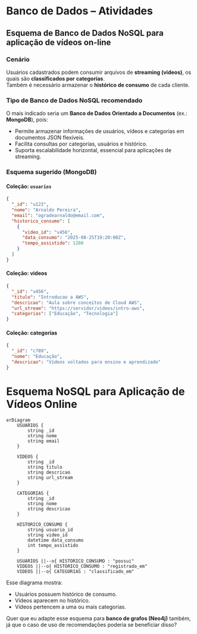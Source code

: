 # Banco de Dados – Atividades

## Esquema de Banco de Dados NoSQL para aplicação de vídeos on-line

### Cenário
Usuários cadastrados podem consumir arquivos de **streaming (vídeos)**, os quais são **classificados por categorias**.  
Também é necessário armazenar o **histórico de consumo** de cada cliente.

### Tipo de Banco de Dados NoSQL recomendado
O mais indicado seria um **Banco de Dados Orientado a Documentos** (ex.: **MongoDB**), pois:
- Permite armazenar informações de usuários, vídeos e categorias em documentos JSON flexíveis.
- Facilita consultas por categorias, usuários e histórico.
- Suporta escalabilidade horizontal, essencial para aplicações de streaming.


### Esquema sugerido (MongoDB)
#### Coleção: `usuarios`
```json
{
  "_id": "u123",
  "nome": "Arnaldo Pereira",
  "email": "ogradearnaldo@email.com",
  "historico_consumo": [
    {
      "video_id": "v456",
      "data_consumo": "2025-08-25T19:20:00Z",
      "tempo_assistido": 1200
    }
  ]
}
```
#### Coleção: videos
```json
{
  "_id": "v456",
  "titulo": "Introducao a AWS",
  "descricao": "Aula sobre conceitos de Cloud AWS",
  "url_stream": "https://servidor/videos/intro-aws",
  "categorias": ["Educação", "Tecnologia"]
}
```
#### Coleção: categorias
```json
{
  "_id": "c789",
  "nome": "Educação",
  "descricao": "Vídeos voltados para ensino e aprendizado"
}

```
# Esquema NoSQL para Aplicação de Vídeos Online

```mermaid
erDiagram
    USUARIOS {
        string _id
        string nome
        string email
    }

    VIDEOS {
        string _id
        string titulo
        string descricao
        string url_stream
    }

    CATEGORIAS {
        string _id
        string nome
        string descricao
    }

    HISTORICO_CONSUMO {
        string usuario_id
        string video_id
        datetime data_consumo
        int tempo_assistido
    }

    USUARIOS ||--o{ HISTORICO_CONSUMO : "possui"
    VIDEOS ||--o{ HISTORICO_CONSUMO : "registrado_em"
    VIDEOS ||--o{ CATEGORIAS : "classificado_em"
```

Esse diagrama mostra:  
- Usuários possuem histórico de consumo.  
- Vídeos aparecem no histórico.  
- Vídeos pertencem a uma ou mais categorias.  

Quer que eu adapte esse esquema para **banco de grafos (Neo4j)** também, já que o caso de uso de recomendações poderia se beneficiar disso?
